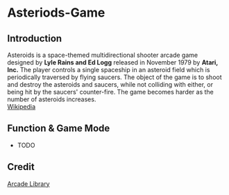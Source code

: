 # Asteriods-Game

## Introduction

Asteroids is a space-themed multidirectional shooter arcade game designed by <b>Lyle Rains and Ed Logg</b> released in November 1979 by <b>Atari, Inc.</b> The player controls a single spaceship in an asteroid field which is periodically traversed by flying saucers. The object of the game is to shoot and destroy the asteroids and saucers, while not colliding with either, or being hit by the saucers' counter-fire. The game becomes harder as the number of asteroids increases.<br>
[Wikipedia](<https://en.wikipedia.org/wiki/Asteroids_(video_game)>)

## Function & Game Mode

- TODO

## Credit

[Arcade Library](https://arcade.academy)
